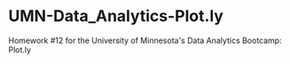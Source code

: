 # UMN-Data_Analytics-Plot.ly
Homework #12 for the University of Minnesota's Data Analytics Bootcamp: Plot.ly
